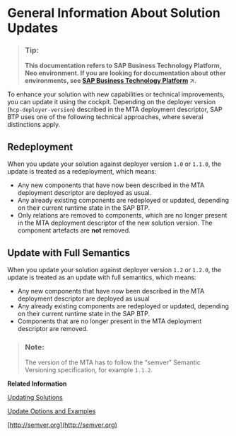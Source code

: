 <!-- loio2b1c4ed52baa47709b292ace285360b1 -->

# General Information About Solution Updates

> ### Tip:  
> **This documentation refers to SAP Business Technology Platform, Neo environment. If you are looking for documentation about other environments, see [SAP Business Technology Platform](https://help.sap.com/viewer/65de2977205c403bbc107264b8eccf4b/Cloud/en-US/6a2c1ab5a31b4ed9a2ce17a5329e1dd8.html "SAP Business Technology Platform (SAP BTP) is an integrated offering comprised of four technology portfolios: database and data management, application development and integration, analytics, and intelligent technologies. The platform offers users the ability to turn data into business value, compose end-to-end business processes, and build and extend SAP applications quickly.") :arrow_upper_right:.**

To enhance your solution with new capabilities or technical improvements, you can update it using the cockpit. Depending on the deployer version \(`hcp-deployer-version`\) described in the MTA deployment descriptor, SAP BTP uses one of the following technical approaches, where several distinctions apply.



<a name="loio2b1c4ed52baa47709b292ace285360b1__section_tv3_dvc_wbb"/>

## Redeployment

When you update your solution against deployer version `1.0` or `1.1.0`, the update is treated as a redeployment, which means:

-   Any new components that have now been described in the MTA deployment descriptor are deployed as usual.
-   Any already existing components are redeployed or updated, depending on their current runtime state in the SAP BTP.
-   Only relations are removed to components, which are no longer present in the MTA deployment descriptor of the new solution version. The component artefacts are **not** removed.



<a name="loio2b1c4ed52baa47709b292ace285360b1__section_jsx_2vc_wbb"/>

## Update with Full Semantics

When you update your solution against deployer version `1.2` or `1.2.0`, the update is treated as an update with full semantics, which means:

-   Any new components that have now been described in the MTA deployment descriptor are deployed as usual
-   Any already existing components are redeployed or updated, depending on their current runtime state in the SAP BTP.
-   Components that are no longer present in the MTA deployment descriptor are removed.

> ### Note:  
> The version of the MTA has to follow the “semver” Semantic Versioning specification, for example `1.1.2`.

**Related Information**  


[Updating Solutions](updating-solutions-4bec3f1.md)

[Update Options and Examples](update-options-and-examples-ed31d24.md)

[http://semver.org](http://semver.org)

